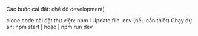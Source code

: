 Các bước cài đặt: chế độ development)

clone code
cài đặt thư viện: npm i
Update file .env (nếu cần thiết)
Chạy dự án:  npm start | hoặc | npm run dev
